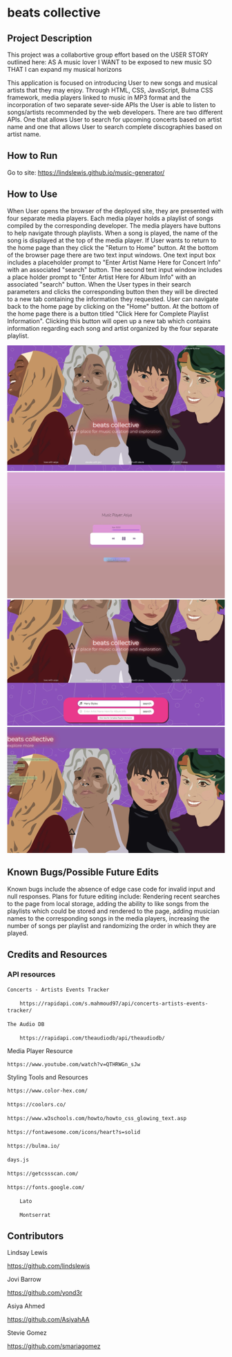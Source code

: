 # beats collective

## Project Description

This project was a collabortive group effort based on the USER STORY outlined here:
AS A music lover
I WANT to be exposed to new music
SO THAT I can expand my musical horizons

This application is focused on introducing User to new songs and musical artists that they may enjoy. Through HTML, CSS, JavaScript, Bulma CSS framework, media players linked to music in MP3 format and the incorporation of two separate sever-side APIs the User is able to listen to songs/artists recommended by the web developers. There are two different APIs. One that allows User to search for upcoming concerts based on artist name and one that allows User to search complete discographies based on artist name.

## How to Run
Go to site: https://lindslewis.github.io/music-generator/

## How to Use

When User opens the browser of the deployed site, they are presented with four separate media players. Each media player holds a playlist of songs compiled by the corresponding developer. The media players have buttons to help navigate through playlists. When a song is played, the name of the song is displayed at the top of the media player. If User wants to return to the home page than they click the "Return to Home" button. At the bottom of the browser page there are two text input windows. One text input box includes a placeholder prompt to "Enter Artist Name Here for Concert Info" with an associated "search" button. The second text input window includes a place holder prompt to "Enter Artist Here for Album Info" with an associated "search" button. When the User types in their search parameters and clicks the corresponding button then they will be directed to a new tab containing the information they requested. User can navigate back to the home page by clicking on the "Home" button. At the bottom of the home page there is a button titled "Click Here for Complete Playlist Information". Clicking this button will open up a new tab which contains information regarding each song and artist organized by the four separate playlist.

<img src=./assets/images/browserHomePagejpg.jpg>
<img src=./assets/images/mediaplayer.jpg>
<img src=./assets/images/searchCapabilities.jpg>
<img src=./assets/images/discographyList.jpg>

## Known Bugs/Possible Future Edits

Known bugs include the absence of edge case code for invalid input and null responses.
Plans for future editing include: Rendering recent searches to the page from local storage,
adding the ability to like songs from the playlists which could be stored and rendered to the page, adding musician names to the corresponding songs in the media players, increasing the number of songs per playlist and randomizing the order in which they are played.

## Credits and Resources

### API resources

    Concerts - Artists Events Tracker

        https://rapidapi.com/s.mahmoud97/api/concerts-artists-events-tracker/

    The Audio DB

        https://rapidapi.com/theaudiodb/api/theaudiodb/

Media Player Resource

    https://www.youtube.com/watch?v=QTHRWGn_sJw

Styling Tools and Resources

    https://www.color-hex.com/

    https://coolors.co/

    https://www.w3schools.com/howto/howto_css_glowing_text.asp

    https://fontawesome.com/icons/heart?s=solid

    https://bulma.io/

    days.js

    https://getcssscan.com/

    https://fonts.google.com/

        Lato

        Montserrat


## Contributors

Lindsay Lewis

https://github.com/lindslewis

Jovi Barrow

https://github.com/yond3r

Asiya Ahmed

https://github.com/AsiyahAA

Stevie Gomez

https://github.com/smariagomez





